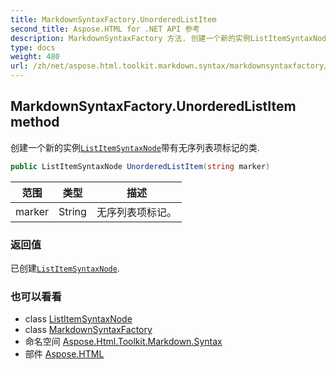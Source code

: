 ```yaml
---
title: MarkdownSyntaxFactory.UnorderedListItem
second_title: Aspose.HTML for .NET API 参考
description: MarkdownSyntaxFactory 方法. 创建一个新的实例ListItemSyntaxNode带有无序列表项标记的类.
type: docs
weight: 480
url: /zh/net/aspose.html.toolkit.markdown.syntax/markdownsyntaxfactory/unorderedlistitem/
---
```

## MarkdownSyntaxFactory.UnorderedListItem method

创建一个新的实例[`ListItemSyntaxNode`](../../listitemsyntaxnode/)带有无序列表项标记的类.

```csharp
public ListItemSyntaxNode UnorderedListItem(string marker)
```

| 范围 | 类型 | 描述 |
| --- | --- | --- |
| marker | String | 无序列表项标记。 |

### 返回值

已创建[`ListItemSyntaxNode`](../../listitemsyntaxnode/).

### 也可以看看

* class [ListItemSyntaxNode](../../listitemsyntaxnode/)
* class [MarkdownSyntaxFactory](../)
* 命名空间 [Aspose.Html.Toolkit.Markdown.Syntax](../../markdownsyntaxfactory/)
* 部件 [Aspose.HTML](../../../)


